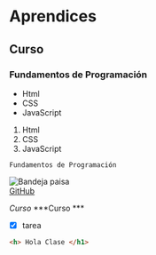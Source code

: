 # Aprendices
## Curso
### Fundamentos de Programación

- Html
- CSS
- JavaScript

1. Html
2. CSS
3. JavaScript

~~~
Fundamentos de Programación
~~~

![Bandeja paisa](https://www.cocina-colombiana.com/base/stock/Recipe/421-image/421-image_web.jpg)</br>
[GitHub](https://github.com) 

*Curso*
***Curso ***

- [x] tarea

```html 
<h> Hola Clase </h1>
  ```
